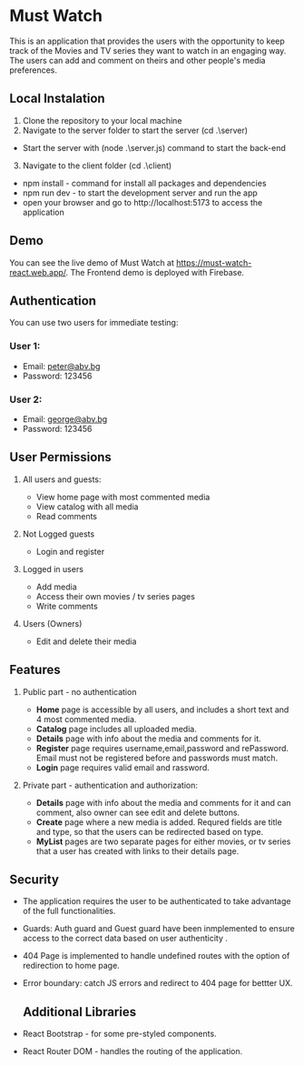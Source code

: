 # Must Watch

This is an application that provides the users with the opportunity to keep track of the Movies and TV series they want to watch in an engaging way. The users can add and comment on theirs and other people's media preferences. 

## Local Instalation 

1. Clone the repository to your local machine
2. Navigate to the server folder to start the server (cd .\server)
  * Start the server with (node .\server.js) command to start the back-end
3. Navigate to the client folder (cd .\client)
  * npm install - command for install all packages and dependencies
  * npm run dev - to start the development server and run the app
  * open your browser and go to http://localhost:5173 to access the application


## Demo

You can see the live demo of Must Watch at https://must-watch-react.web.app/.
The Frontend demo is deployed with Firebase.

## Authentication 
 You can use two users for immediate testing:

  ### User 1:
   * Email: peter@abv.bg
   * Password: 123456

  ### User 2:
   * Email: george@abv.bg
   * Password: 123456

   ## User Permissions

1. All users and guests:
   * View home page with most commented media
   * View catalog with all media
   * Read comments

2. Not Logged guests
    * Login and register

3. Logged in users
    * Add media
    * Access their own movies / tv series pages
    * Write comments

4. Users (Owners)
    * Edit and delete their media

  ## Features

1. Public part - no authentication 
    * **Home** page is accessible by all users, and includes a short text and 4 most commented media.
    * **Catalog** page includes all uploaded media.
    * **Details** page with info about the media and comments for it.
    * **Register** page requires username,email,password and rePassword. Email must not be registered before and passwords must match.
    * **Login** page requires valid email and rassword.

2. Private part - authentication and authorization:
    * **Details** page with info about the media and comments for it and can comment, also owner can see edit and delete buttons.
    * **Create** page where a new media is added. Requred fields are title and type, so that the users can be redirected based on type.
    * **MyList** pages are two separate pages for either movies, or tv series that a user has created with links to their details page.


  ## Security

* The application requires the user to be authenticated to take advantage of the full functionalities.
* Guards: Auth guard and Guest guard have been inmplemented to ensure access to the correct data based on user authenticity .
* 404 Page is implemented to handle undefined routes with the option of redirection to home page.
* Error boundary: catch JS errors and redirect to 404 page for bettter UX.

  ## Additional Libraries

* React Bootstrap - for some pre-styled components.
* React Router DOM - handles the routing of the application.